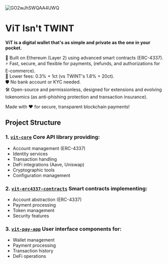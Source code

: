 ![GO2wJhSWQAA4UWQ](https://github.com/user-attachments/assets/7c17a070-3d37-4da3-bbdb-51c0fa485d34)

# ViT Isn't TWINT

**ViT is a digital wallet that's as simple and private as the one in your pocket.**

🔑 Built on Ethereum (Layer 2) using advanced smart contracts (ERC-4337).  <br/>
⚡ Fast, secure, and flexible for payments, (refunds, and authorizations for E-commerce).  <br/>
💸 Lower fees: 0.3% + 1ct (vs TWINT's 1.8% + 20ct).  <br/>
🛡️ No bank account or KYC needed.  <br/>
🛠️ Open-source and permissionless, designed for extensions and evolving tokenomics (as anti-phishing protection and transaction insurance).<br/>

Made with ❤️ for secure, transparent blockchain payments!

## Project Structure

### 1. [`vit-core`](./packages/vit-core/) Core API library providing:
- Account management (ERC-4337)
- Identity services
- Transaction handling
- DeFi integrations (Aave, Uniswap)
- Cryptographic tools
- Configuration management

### 2. [`vit-erc4337-contracts`](./packages/vit-erc4337-contracts/) Smart contracts implementing:
- Account abstraction (ERC-4337)
- Payment processing
- Token management
- Security features

### 3. [`vit-pay-app`](./packages/vit-pay-app/) User interface components for:
- Wallet management
- Payment processing
- Transaction history
- DeFi operations

